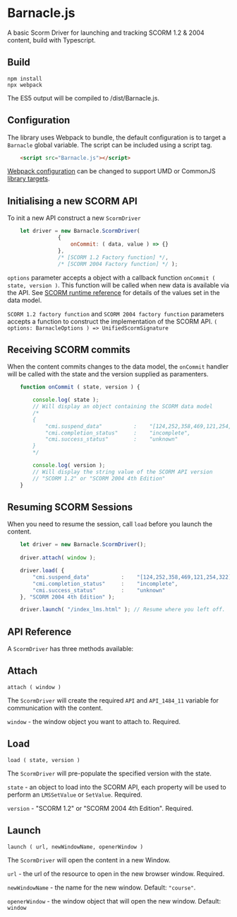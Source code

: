 Barnacle.js
===========


A basic Scorm Driver for launching and tracking SCORM 1.2 & 2004 content, build with Typescript.


Build
-----

	npm install
	npx webpack

The ES5 output will be compiled to /dist/Barnacle.js.

Configuration
-------------

The library uses Webpack to bundle, the default configuration is to target a `Barnacle` global variable. The script can be included using a script tag.

```html
	<script src="Barnacle.js"></script>
```

[Webpack configuration](https://webpack.js.org/configuration/output/) can be changed to support UMD or CommonJS [library targets](https://webpack.js.org/configuration/output/#outputlibrarytarget).


Initialising a new SCORM API
----------------------------


To init a new API construct a new `ScormDriver`

```javascript
	let driver = new Barnacle.ScormDriver(
				{ 
					onCommit: ( data, value ) => {} 
				},
				/* [SCORM 1.2 Factory function] */, 
				/* [SCORM 2004 Factory function] */ );
```
	
`options` parameter accepts a object with a callback function `onCommit ( state, version )`. This function will be called when new data is available via the API. See [SCORM runtime reference](https://scorm.com/scorm-explained/technical-scorm/run-time/run-time-reference/) for details of the values set in the data model.


`SCORM 1.2 factory function` and `SCORM 2004 factory function` parameters accepts a function to construct the implementation of the SCORM API. `( options: BarnacleOptions ) => UnifiedScormSignature`


Receiving SCORM commits
-----------------------

When the content commits changes to the data model, the `onCommit` handler will be called with the state and the version supplied as paramenters.

```javascript
	function onCommit ( state, version ) {

		console.log( state );
		// Will display an object containing the SCORM data model
		/*
		{
			"cmi.suspend_data"          :    "[124,252,358,469,121,254,322]",
			"cmi.completion_status"     :    "incomplete",
			"cmi.success_status"        :    "unknown"
		}
		*/

		console.log( version );
		// Will display the string value of the SCORM API version
		// "SCORM 1.2" or "SCORM 2004 4th Edition"
	}
```

Resuming SCORM Sessions
-----------------------

When you need to resume the session, call `load` before you launch the content.

```javascript
	let driver = new Barnacle.ScormDriver();
	
	driver.attach( window );

	driver.load( {
		"cmi.suspend_data"          :    "[124,252,358,469,121,254,322]",
		"cmi.completion_status"     :    "incomplete",
		"cmi.success_status"        :    "unknown"
	}, "SCORM 2004 4th Edition" );

	driver.launch( "/index_lms.html" ); // Resume where you left off.

```


API Reference
-------------

A `ScormDriver` has three methods available: 

Attach
---


	attach ( window )

The `ScormDriver` will create the required `API` and `API_1484_11` variable for communication with the content.

`window` - the window object you want to attach to. Required.

Load
---

	load ( state, version )

The `ScormDriver` will pre-populate the specified version with the state.

`state` - an object to load into the SCORM API, each property will be used to perform an `LMSSetValue` or `SetValue`. Required.

`version` - "SCORM 1.2" or "SCORM 2004 4th Edition". Required.

Launch
---

	launch ( url, newWindowName, openerWindow )

The `ScormDriver` will open the content in a new Window.

`url` - the url of the resource to open in the new browser window. Required.

`newWindowName` - the name for the new window. Default: `"course"`.

`openerWindow` - the window object that will open the new window. Default: `window`